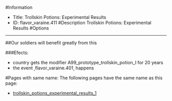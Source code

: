#Information
 - Title: Trollskin Potions: Experimental Results
 - ID: flavor_varaine.411
#Description
Trollskin Potions: Experimental Results
#Options

___
##Our soldiers will benefit greatly from this

###Efects:<ul><li>country gets the modifier A99_prototype_trollskin_potion_I for 20 years</li><li>the event ˻flavor_varaine.401˼ happens</li></ul>


#Pages with same name:
The following pages have the same name as this page:
 - [trollskin_potions_experimental_results_1](trollskin_potions_experimental_results_1.md)

